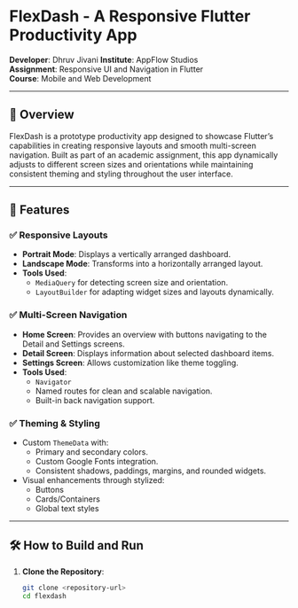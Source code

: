 # FlexDash - A Responsive Flutter Productivity App

**Developer**: Dhruv Jivani
**Institute**: AppFlow Studios  
**Assignment**: Responsive UI and Navigation in Flutter  
**Course**: Mobile and Web Development

---

## 📱 Overview

FlexDash is a prototype productivity app designed to showcase Flutter’s capabilities in creating responsive layouts and smooth multi-screen navigation. Built as part of an academic assignment, this app dynamically adjusts to different screen sizes and orientations while maintaining consistent theming and styling throughout the user interface.

---

## 🚀 Features

### ✅ Responsive Layouts
- **Portrait Mode**: Displays a vertically arranged dashboard.
- **Landscape Mode**: Transforms into a horizontally arranged layout.
- **Tools Used**:
    - `MediaQuery` for detecting screen size and orientation.
    - `LayoutBuilder` for adapting widget sizes and layouts dynamically.

### ✅ Multi-Screen Navigation
- **Home Screen**: Provides an overview with buttons navigating to the Detail and Settings screens.
- **Detail Screen**: Displays information about selected dashboard items.
- **Settings Screen**: Allows customization like theme toggling.
- **Tools Used**:
    - `Navigator`
    - Named routes for clean and scalable navigation.
    - Built-in back navigation support.

### ✅ Theming & Styling
- Custom `ThemeData` with:
    - Primary and secondary colors.
    - Custom Google Fonts integration.
    - Consistent shadows, paddings, margins, and rounded widgets.
- Visual enhancements through stylized:
    - Buttons
    - Cards/Containers
    - Global text styles

---

## 🛠️ How to Build and Run

1. **Clone the Repository**:
   ```bash
   git clone <repository-url>
   cd flexdash
